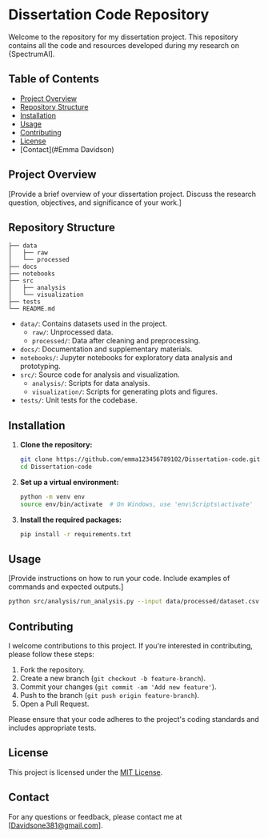 # Dissertation Code Repository

Welcome to the repository for my dissertation project. This repository contains all the code and resources developed during my research on {SpectrumAI].

## Table of Contents

- [Project Overview](#project-overview)
- [Repository Structure](#repository-structure)
- [Installation](#installation)
- [Usage](#usage)
- [Contributing](#contributing)
- [License](#mitlicense)
- [Contact](#Emma Davidson)

## Project Overview

[Provide a brief overview of your dissertation project. Discuss the research question, objectives, and significance of your work.]

## Repository Structure

```
├── data
│   ├── raw
│   └── processed
├── docs
├── notebooks
├── src
│   ├── analysis
│   └── visualization
├── tests
└── README.md
```

- `data/`: Contains datasets used in the project.
  - `raw/`: Unprocessed data.
  - `processed/`: Data after cleaning and preprocessing.
- `docs/`: Documentation and supplementary materials.
- `notebooks/`: Jupyter notebooks for exploratory data analysis and prototyping.
- `src/`: Source code for analysis and visualization.
  - `analysis/`: Scripts for data analysis.
  - `visualization/`: Scripts for generating plots and figures.
- `tests/`: Unit tests for the codebase.

## Installation

1. **Clone the repository:**

   ```bash
   git clone https://github.com/emma123456789102/Dissertation-code.git
   cd Dissertation-code
   ```

2. **Set up a virtual environment:**

   ```bash
   python -m venv env
   source env/bin/activate  # On Windows, use 'env\Scripts\activate'
   ```

3. **Install the required packages:**

   ```bash
   pip install -r requirements.txt
   ```

## Usage

[Provide instructions on how to run your code. Include examples of commands and expected outputs.]

```bash
python src/analysis/run_analysis.py --input data/processed/dataset.csv --output results/analysis_output.csv
```

## Contributing

I welcome contributions to this project. If you're interested in contributing, please follow these steps:

1. Fork the repository.
2. Create a new branch (`git checkout -b feature-branch`).
3. Commit your changes (`git commit -am 'Add new feature'`).
4. Push to the branch (`git push origin feature-branch`).
5. Open a Pull Request.

Please ensure that your code adheres to the project's coding standards and includes appropriate tests.

## License

This project is licensed under the [MIT License](LICENSE).

## Contact

For any questions or feedback, please contact me at [Davidsone381@gmail.com].

